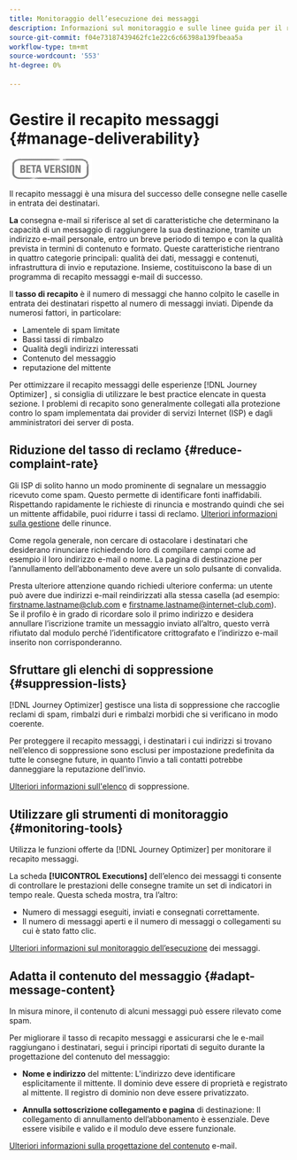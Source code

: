 ```yaml
---
title: Monitoraggio dell’esecuzione dei messaggi
description: Informazioni sul monitoraggio e sulle linee guida per il recapito messaggi
source-git-commit: f04e73187439462fc1e22c6c66398a139fbeaa5a
workflow-type: tm+mt
source-wordcount: '553'
ht-degree: 0%

---
```


# Gestire il recapito messaggi {#manage-deliverability}

![](assets/do-not-localize/badge.png)

Il recapito messaggi è una misura del successo delle consegne nelle caselle in entrata dei destinatari.

**La** consegna e-mail si riferisce al set di caratteristiche che determinano la capacità di un messaggio di raggiungere la sua destinazione, tramite un indirizzo e-mail personale, entro un breve periodo di tempo e con la qualità prevista in termini di contenuto e formato. Queste caratteristiche rientrano in quattro categorie principali: qualità dei dati, messaggi e contenuti, infrastruttura di invio e reputazione. Insieme, costituiscono la base di un programma di recapito messaggi e-mail di successo.

Il **tasso di recapito** è il numero di messaggi che hanno colpito le caselle in entrata dei destinatari rispetto al numero di messaggi inviati. Dipende da numerosi fattori, in particolare:

* Lamentele di spam limitate
* Bassi tassi di rimbalzo
* Qualità degli indirizzi interessati
* Contenuto del messaggio
* reputazione del mittente

Per ottimizzare il recapito messaggi delle esperienze [!DNL Journey Optimizer] , si consiglia di utilizzare le best practice elencate in questa sezione. I problemi di recapito sono generalmente collegati alla protezione contro lo spam implementata dai provider di servizi Internet (ISP) e dagli amministratori dei server di posta.

## Riduzione del tasso di reclamo {#reduce-complaint-rate}

Gli ISP di solito hanno un modo prominente di segnalare un messaggio ricevuto come spam. Questo permette di identificare fonti inaffidabili. Rispettando rapidamente le richieste di rinuncia e mostrando quindi che sei un mittente affidabile, puoi ridurre i tassi di reclamo. [Ulteriori informazioni sulla gestione](consent.md#opt-out-management) delle rinunce.

Come regola generale, non cercare di ostacolare i destinatari che desiderano rinunciare richiedendo loro di compilare campi come ad esempio il loro indirizzo e-mail o nome. La pagina di destinazione per l’annullamento dell’abbonamento deve avere un solo pulsante di convalida.

Presta ulteriore attenzione quando richiedi ulteriore conferma: un utente può avere due indirizzi e-mail reindirizzati alla stessa casella (ad esempio: firstname.lastname@club.com e firstname.lastname@internet-club.com). Se il profilo è in grado di ricordare solo il primo indirizzo e desidera annullare l’iscrizione tramite un messaggio inviato all’altro, questo verrà rifiutato dal modulo perché l’identificatore crittografato e l’indirizzo e-mail inserito non corrisponderanno.

## Sfruttare gli elenchi di soppressione {#suppression-lists}

[!DNL Journey Optimizer] gestisce una lista di soppressione che raccoglie reclami di spam, rimbalzi duri e rimbalzi morbidi che si verificano in modo coerente.

Per proteggere il recapito messaggi, i destinatari i cui indirizzi si trovano nell’elenco di soppressione sono esclusi per impostazione predefinita da tutte le consegne future, in quanto l’invio a tali contatti potrebbe danneggiare la reputazione dell’invio.

[Ulteriori informazioni sull&#39;elenco](suppression-list.md) di soppressione.

## Utilizzare gli strumenti di monitoraggio {#monitoring-tools}

Utilizza le funzioni offerte da [!DNL Journey Optimizer] per monitorare il recapito messaggi.

La scheda **[!UICONTROL Executions]** dell’elenco dei messaggi ti consente di controllare le prestazioni delle consegne tramite un set di indicatori in tempo reale. Questa scheda mostra, tra l’altro:
* Numero di messaggi eseguiti, inviati e consegnati correttamente.
* Il numero di messaggi aperti e il numero di messaggi o collegamenti su cui è stato fatto clic.

[Ulteriori informazioni sul monitoraggio dell’esecuzione](message-monitoring.md) dei messaggi.

## Adatta il contenuto del messaggio {#adapt-message-content}

In misura minore, il contenuto di alcuni messaggi può essere rilevato come spam.

<!--The use of certain words or of exclamation points in the subject line and within the messages can be read as signs of spam.

Spammers are also known to replace text with images to stop offending text from being analyzed automatically by anti-spam filters. In response to this, a message (in HTML format) with a high proportion of images, or images as attachments, may end up being blocked.-->

Per migliorare il tasso di recapito messaggi e assicurarsi che le e-mail raggiungano i destinatari, segui i principi riportati di seguito durante la progettazione del contenuto del messaggio:

* **Nome e indirizzo** del mittente: L&#39;indirizzo deve identificare esplicitamente il mittente. Il dominio deve essere di proprietà e registrato al mittente. Il registro di dominio non deve essere privatizzato.

<!--* **Subject**: Avoid excessive capitalization and punctuation, and words that are frequently used by spammers ("Win", "Free", etc.).
* **Personalize your email**: Personalizing the email increases the chances of your message being opened.
* **Images and text**: Respect a decent text/image ratio (for example 60% text and 40% images).-->
* **Annulla sottoscrizione collegamento e pagina** di destinazione: Il collegamento di annullamento dell’abbonamento è essenziale. Deve essere visibile e valido e il modulo deve essere funzionale.

<!--**Use tools** offered by Journey Optimizer to optimize the content of your email (delivery analysis, anti-spam analysis).-->

[Ulteriori informazioni sulla progettazione del contenuto](design-emails.md) e-mail.
